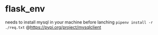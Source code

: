 # flask_env

needs to install mysql in your machine before lanching
`pipenv install -r ./req.txt`
@https://pypi.org/project/mysqlclient
